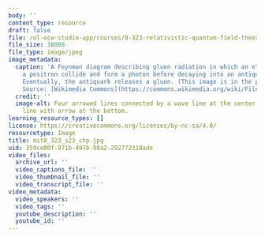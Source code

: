 ```yaml
---
body: ''
content_type: resource
draft: false
file: /ol-ocw-studio-app/courses/8-323-relativistic-quantum-field-theory-i-spring-2023/mit8_323_s23_chp.jpg
file_size: 38008
file_type: image/jpeg
image_metadata:
  caption: 'A Feynman diagram describing gluon radiation in which an electron and
    a positron collide and form a photon before decaying into an antiquark/quark pair.
    Eventually, the antiquark releases a gluon. (This image is in the public domain.
    Source: [Wikimedia Commons](https://commons.wikimedia.org/wiki/File:Feynmann_Diagram_Gluon_Radiation.svg).)'
  credit: ''
  image-alt: Four arrowed lines connected by a wave line at the center and a horizontal
    line with arrow at the bottom.
learning_resource_types: []
license: https://creativecommons.org/licenses/by-nc-sa/4.0/
resourcetype: Image
title: mit8_323_s23_chp.jpg
uid: 359ce80f-971b-497b-98a2-292772318ade
video_files:
  archive_url: ''
  video_captions_file: ''
  video_thumbnail_file: ''
  video_transcript_file: ''
video_metadata:
  video_speakers: ''
  video_tags: ''
  youtube_description: ''
  youtube_id: ''
---
```

